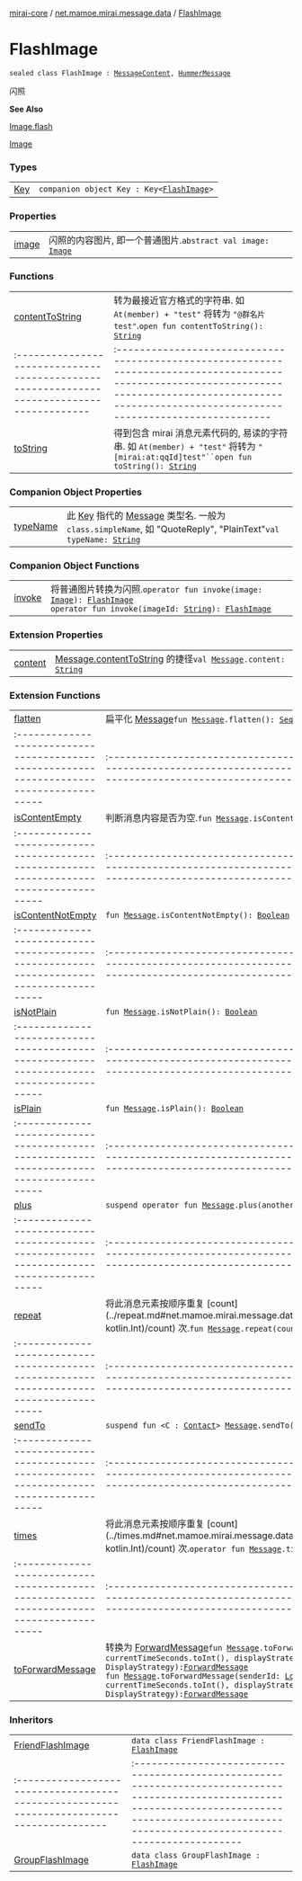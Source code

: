 [mirai-core](../../index.md) / [net.mamoe.mirai.message.data](../index.md) / [FlashImage](./index.md)

# FlashImage

`sealed class FlashImage : `[`MessageContent`](../-message-content.md)`, `[`HummerMessage`](../-hummer-message/index.md)

闪照

**See Also**

[Image.flash](../flash.md)

[Image](../-image/index.md)

### Types
|||
|:----------------------------------------------------------------------------------------|:---------------------------------------------------------------------------------------------------------------------------------------------------------------------------------------------------------|
| [Key](-key/index.md) | `companion object Key : Key<`[`FlashImage`](./index.md)`>` |

### Properties
|||
|:----------------------------------------------------------------------------------------|:---------------------------------------------------------------------------------------------------------------------------------------------------------------------------------------------------------|
| [image](image.md) | 闪照的内容图片, 即一个普通图片.`abstract val image: `[`Image`](../-image/index.md) |

### Functions
|||
|:----------------------------------------------------------------------------------------|:---------------------------------------------------------------------------------------------------------------------------------------------------------------------------------------------------------|
| [contentToString](content-to-string.md) | 转为最接近官方格式的字符串. 如 `At(member) + "test"` 将转为 `"@群名片 test"`.`open fun contentToString(): `[`String`](https://kotlinlang.org/api/latest/jvm/stdlib/kotlin/-string/index.html) ||||
|:----------------------------------------------------------------------------------------|:---------------------------------------------------------------------------------------------------------------------------------------------------------------------------------------------------------|
| [toString](to-string.md) | 得到包含 mirai 消息元素代码的, 易读的字符串. 如 `At(member) + "test"` 将转为 `"[mirai:at:qqId]test"``open fun toString(): `[`String`](https://kotlinlang.org/api/latest/jvm/stdlib/kotlin/-string/index.html) |

### Companion Object Properties
|||
|:----------------------------------------------------------------------------------------|:---------------------------------------------------------------------------------------------------------------------------------------------------------------------------------------------------------|
| [typeName](type-name.md) | 此 [Key](../-message/-key/index.md) 指代的 [Message](../-message/index.md) 类型名. 一般为 `class.simpleName`, 如 "QuoteReply", "PlainText"`val typeName: `[`String`](https://kotlinlang.org/api/latest/jvm/stdlib/kotlin/-string/index.html) |

### Companion Object Functions
|||
|:----------------------------------------------------------------------------------------|:---------------------------------------------------------------------------------------------------------------------------------------------------------------------------------------------------------|
| [invoke](invoke.md) | 将普通图片转换为闪照.`operator fun invoke(image: `[`Image`](../-image/index.md)`): `[`FlashImage`](./index.md)<br>`operator fun invoke(imageId: `[`String`](https://kotlinlang.org/api/latest/jvm/stdlib/kotlin/-string/index.html)`): `[`FlashImage`](./index.md) |

### Extension Properties
|||
|:----------------------------------------------------------------------------------------|:---------------------------------------------------------------------------------------------------------------------------------------------------------------------------------------------------------|
| [content](../content.md) | [Message.contentToString](../-message/content-to-string.md) 的捷径`val `[`Message`](../-message/index.md)`.content: `[`String`](https://kotlinlang.org/api/latest/jvm/stdlib/kotlin/-string/index.html) |

### Extension Functions
|||
|:----------------------------------------------------------------------------------------|:---------------------------------------------------------------------------------------------------------------------------------------------------------------------------------------------------------|
| [flatten](../flatten.md) | 扁平化 [Message](../-message/index.md)`fun `[`Message`](../-message/index.md)`.flatten(): `[`Sequence`](https://kotlinlang.org/api/latest/jvm/stdlib/kotlin.sequences/-sequence/index.html)`<`[`SingleMessage`](../-single-message.md)`>` ||||
|:----------------------------------------------------------------------------------------|:---------------------------------------------------------------------------------------------------------------------------------------------------------------------------------------------------------|
| [isContentEmpty](../is-content-empty.md) | 判断消息内容是否为空.`fun `[`Message`](../-message/index.md)`.isContentEmpty(): `[`Boolean`](https://kotlinlang.org/api/latest/jvm/stdlib/kotlin/-boolean/index.html) ||||
|:----------------------------------------------------------------------------------------|:---------------------------------------------------------------------------------------------------------------------------------------------------------------------------------------------------------|
| [isContentNotEmpty](../is-content-not-empty.md) | `fun `[`Message`](../-message/index.md)`.isContentNotEmpty(): `[`Boolean`](https://kotlinlang.org/api/latest/jvm/stdlib/kotlin/-boolean/index.html) ||||
|:----------------------------------------------------------------------------------------|:---------------------------------------------------------------------------------------------------------------------------------------------------------------------------------------------------------|
| [isNotPlain](../is-not-plain.md) | `fun `[`Message`](../-message/index.md)`.isNotPlain(): `[`Boolean`](https://kotlinlang.org/api/latest/jvm/stdlib/kotlin/-boolean/index.html) ||||
|:----------------------------------------------------------------------------------------|:---------------------------------------------------------------------------------------------------------------------------------------------------------------------------------------------------------|
| [isPlain](../is-plain.md) | `fun `[`Message`](../-message/index.md)`.isPlain(): `[`Boolean`](https://kotlinlang.org/api/latest/jvm/stdlib/kotlin/-boolean/index.html) ||||
|:----------------------------------------------------------------------------------------|:---------------------------------------------------------------------------------------------------------------------------------------------------------------------------------------------------------|
| [plus](../plus.md) | `suspend operator fun `[`Message`](../-message/index.md)`.plus(another: Flow<`[`Message`](../-message/index.md)`>): `[`MessageChain`](../-message-chain/index.md) ||||
|:----------------------------------------------------------------------------------------|:---------------------------------------------------------------------------------------------------------------------------------------------------------------------------------------------------------|
| [repeat](../repeat.md) | 将此消息元素按顺序重复 [count](../repeat.md#net.mamoe.mirai.message.data$repeat(net.mamoe.mirai.message.data.Message, kotlin.Int)/count) 次.`fun `[`Message`](../-message/index.md)`.repeat(count: `[`Int`](https://kotlinlang.org/api/latest/jvm/stdlib/kotlin/-int/index.html)`): `[`MessageChain`](../-message-chain/index.md) ||||
|:----------------------------------------------------------------------------------------|:---------------------------------------------------------------------------------------------------------------------------------------------------------------------------------------------------------|
| [sendTo](../send-to.md) | `suspend fun <C : `[`Contact`](../../net.mamoe.mirai.contact/-contact/index.md)`> `[`Message`](../-message/index.md)`.sendTo(contact: C): `[`MessageReceipt`](../../net.mamoe.mirai.message/-message-receipt/index.md)`<C>` ||||
|:----------------------------------------------------------------------------------------|:---------------------------------------------------------------------------------------------------------------------------------------------------------------------------------------------------------|
| [times](../times.md) | 将此消息元素按顺序重复 [count](../times.md#net.mamoe.mirai.message.data$times(net.mamoe.mirai.message.data.Message, kotlin.Int)/count) 次.`operator fun `[`Message`](../-message/index.md)`.times(count: `[`Int`](https://kotlinlang.org/api/latest/jvm/stdlib/kotlin/-int/index.html)`): `[`MessageChain`](../-message-chain/index.md) ||||
|:----------------------------------------------------------------------------------------|:---------------------------------------------------------------------------------------------------------------------------------------------------------------------------------------------------------|
| [toForwardMessage](../to-forward-message.md) | 转换为 [ForwardMessage](../-forward-message/index.md)`fun `[`Message`](../-message/index.md)`.toForwardMessage(sender: `[`User`](../../net.mamoe.mirai.contact/-user/index.md)`, time: `[`Int`](https://kotlinlang.org/api/latest/jvm/stdlib/kotlin/-int/index.html)` = currentTimeSeconds.toInt(), displayStrategy: DisplayStrategy = DisplayStrategy): `[`ForwardMessage`](../-forward-message/index.md)<br>`fun `[`Message`](../-message/index.md)`.toForwardMessage(senderId: `[`Long`](https://kotlinlang.org/api/latest/jvm/stdlib/kotlin/-long/index.html)`, senderName: `[`String`](https://kotlinlang.org/api/latest/jvm/stdlib/kotlin/-string/index.html)`, time: `[`Int`](https://kotlinlang.org/api/latest/jvm/stdlib/kotlin/-int/index.html)` = currentTimeSeconds.toInt(), displayStrategy: DisplayStrategy = DisplayStrategy): `[`ForwardMessage`](../-forward-message/index.md) |

### Inheritors
|||
|:----------------------------------------------------------------------------------------|:---------------------------------------------------------------------------------------------------------------------------------------------------------------------------------------------------------|
| [FriendFlashImage](../-friend-flash-image/index.md) | `data class FriendFlashImage : `[`FlashImage`](./index.md) ||||
|:----------------------------------------------------------------------------------------|:---------------------------------------------------------------------------------------------------------------------------------------------------------------------------------------------------------|
| [GroupFlashImage](../-group-flash-image/index.md) | `data class GroupFlashImage : `[`FlashImage`](./index.md) |

